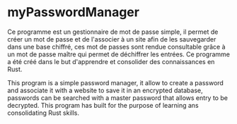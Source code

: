 # myPasswordManager

Ce programme est un gestionnaire de mot de passe simple, il permet de créer un mot de passe et de l'associer à un site afin de les sauvegarder dans une base chiffré, ces mot de passes sont rendue consultable grâce à un mot de passe maître qui permet de déchiffrer les entrées.
Ce programme a été créé dans le but d'apprendre et consolider des connaissances en Rust.

This program is a simple password manager, it allow to create a password and associate it with a website to save it in an encrypted database, passwords can be searched with a master password that allows entry to be decrypted. 
This program has built for the purpose of learning ans consolidating Rust skills.
